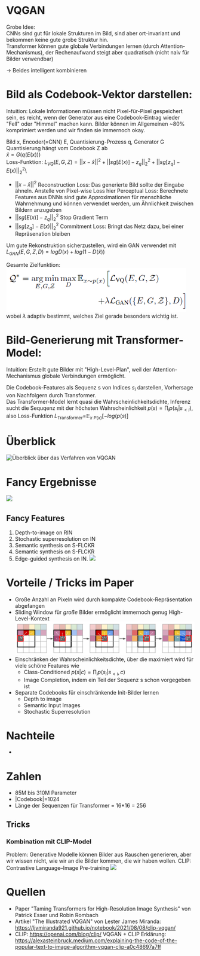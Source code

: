 # VQGAN
Grobe Idee: \
CNNs sind gut für lokale Strukturen im Bild, sind aber ort-invariant und bekommen keine gute grobe Struktur hin. \
Transformer können gute globale Verbindungen lernen (durch Attention-Mechanismus), der Rechenaufwand steigt aber quadratisch (nicht naiv für Bilder verwendbar)

&rarr; Beides intelligent kombinieren

# Bild als Codebook-Vektor darstellen: 
Intuition: Lokale Informationen müssen nicht Pixel-für-Pixel gespeichert sein, es reicht, wenn der Generator aus eine Codebook-Eintrag wieder "Fell" oder "Himmel" machen kann. Bilder können im Allgemeinen ~80% komprimiert werden und wir finden sie immernoch okay. 

Bild x, Encoder(=CNN) E, Quantisierung-Prozess q, Generator G\
Quantisierung hängt vom Codebook Z  ab\
$\hat{x} = G(q(E(x)))$\
Loss-Funktion: $L_{VQ}(E,G,Z) = ||x-\hat{x}||^2 + ||sg[E(x)] -z_q||_2^2 + ||sg[z_q]-E(x)||_2^2$\
* $||x-\hat{x}||^2$ Reconstruction Loss: Das generierte Bild sollte der Eingabe ähneln. Anstelle von Pixel-wise Loss hier Perceptual Loss: Berechnete Features aus DNNs sind gute Approximationen für menschliche Wahrnehmung und können verwendet werden, um Ähnlichkeit zwischen Bildern anzugeben
* $||sg[E(x)] -z_q||_2^2$ Stop Gradient Term
* $||sg[z_q]-E(x)||_2^2$ Commitment Loss: Bringt das Netz dazu, bei einer Repräsenation bleiben

Um gute Rekonstruktion sicherzustellen, wird ein GAN verwendet mit $L_{GAN}({E,G,Z},D) = log D(x) + log(1-D(\hat{x}))$

Gesamte Zielfunktion: \
![Latex-Formel für Objective Function](objective_Q.png "Gesamte Objective-Function für das Codieren von Bildern in Codebook-Einträge")\
wobei $\lambda$ adaptiv bestimmt, welches Ziel gerade besonders wichtig ist. 

# Bild-Generierung mit Transformer-Model:
Intuition: Erstellt gute Bilder mit "High-Level-Plan", weil der Attention-Mechanismus globale Verbindungen ermöglicht. 

Die Codebook-Features als Sequenz s von Indices $s_i$ darstellen, Vorhersage von Nachfolgern durch Transformer. \
Das Transformer-Model lernt quasi die Wahrscheinlichkeitsdichte, Inferenz sucht die Sequqenz mit der höchsten Wahrscheinlichkeit
$p(s) = \prod_i p(s_i|s_{<i})$, also Loss-Funktion $L_{\text{Transformer}}=$&#120124;$_{x~P(x)}[-log(p(s)]$


# Überblick
![Überblick über das Verfahren von VQGAN](https://compvis.github.io/taming-transformers/paper/teaser.png "Überblick")

# Fancy Ergebnisse
![](https://compvis.github.io/taming-transformers/images/article-Figure13-1.jpg)
## Fancy Features
1. Depth-to-image on RIN
2. Stochastic superresolution on IN
3. Semantic synthesis on S-FLCKR
4. Semantic synthesis on S-FLCKR
5. Edge-guided synthesis on IN.
![](https://compvis.github.io/taming-transformers/images/article-Figure6-1.jpg)
# Vorteile / Tricks im Paper
* Große Anzahl an Pixeln wird durch kompakte Codebook-Repräsentation abgefangen
* Sliding Window für *große* Bilder ermöglicht immernoch genug High-Level-Kontext
![](sliding_attention.png)
* Einschränken der Wahrscheinlichkeitsdichte, über die maximiert wird für viele schöne Features wie
    * Class-Conditioned $p(s|c) = \prod_i p(s_i|s_{<i}, c)$
    * Image Completion, indem ein Teil der Sequenz s schon vorgegeben ist
* Separate Codebooks für einschränkende Init-Bilder lernen
    * Depth to image
    * Semantic Input Images 
    * Stochastic Superresolution
# Nachteile
* 

# Zahlen
* 85M bis 310M Parameter 
* |Codebook|=1024
* Länge der Sequenzen für Transformer = 16*16 = 256


## Tricks
### Kombination mit CLIP-Model
Problem: Generative Modelle können Bilder aus Rauschen generieren, aber wir wissen nicht, wie wir an die Bilder kommen, die wir haben wollen. 
CLIP: Contrastive Language–Image Pre-training
![](https://miro.medium.com/max/1400/1*IOOGa1YmHUo0P4ntmzmUjw.png)


# Quellen
* Paper "Taming Transformers for High-Resolution Image Synthesis" von Patrick Esser und Robin Rombach
* Artikel "The Illustrated VQGAN" von Lester James Miranda: https://ljvmiranda921.github.io/notebook/2021/08/08/clip-vqgan/
* CLIP: https://openai.com/blog/clip/
VQGAN + CLIP Erklärung: https://alexasteinbruck.medium.com/explaining-the-code-of-the-popular-text-to-image-algorithm-vqgan-clip-a0c48697a7ff